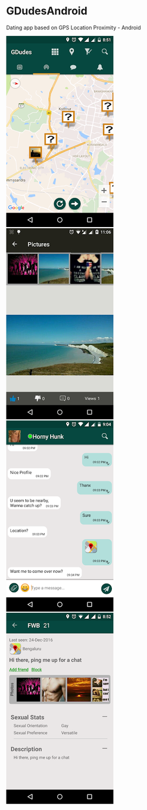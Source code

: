 # GDudesAndroid
Dating app based on GPS Location Proximity - Android

![Alt text](/Screenshots/GDudes1.png?raw=true "")
![Alt text](/Screenshots/GDudes2.png?raw=true "")
![Alt text](/Screenshots/GDudes3.png?raw=true "")
![Alt text](/Screenshots/GDudes4.png?raw=true "")
